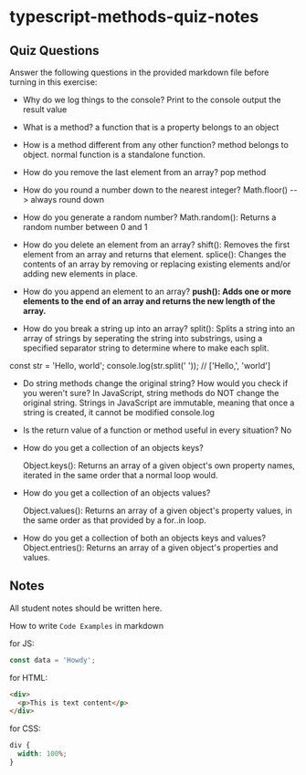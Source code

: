 # typescript-methods-quiz-notes

## Quiz Questions

Answer the following questions in the provided markdown file before turning in this exercise:

- Why do we log things to the console?
  Print to the console
  output the result value

- What is a method?
  a function that is a property belongs to an object

- How is a method different from any other function?
  method belongs to object.
  normal function is a standalone function.

- How do you remove the last element from an array?
  pop method
- How do you round a number down to the nearest integer?
  Math.floor() --> always round down

- How do you generate a random number?
  Math.random(): Returns a random number between 0 and 1
- How do you delete an element from an array?
  shift(): Removes the first element from an array and returns that element.
  splice(): Changes the contents of an array by removing or replacing existing elements and/or adding new elements in place.

- How do you append an element to an array?
  **push(): Adds one or more elements to the end of an array and returns the new length of the array.**

- How do you break a string up into an array?
  split(): Splits a string into an array of strings by seperating the string into substrings, using a specified separator string to determine where to make each split.

const str = 'Hello, world';
console.log(str.split(' ')); // ['Hello,', 'world']

- Do string methods change the original string? How would you check if you weren't sure?
  In JavaScript, string methods do NOT change the original string. Strings in JavaScript are immutable, meaning that once a string is created, it cannot be modified
  console.log
- Is the return value of a function or method useful in every situation?
  No
- How do you get a collection of an objects keys?

  Object.keys(): Returns an array of a given object's own property names, iterated in the same order that a normal loop would.

- How do you get a collection of an objects values?

  Object.values(): Returns an array of a given object's property values, in the same order as that provided by a for..in loop.

- How do you get a collection of both an objects keys and values?
  Object.entries(): Returns an array of a given object's properties and values.

## Notes

All student notes should be written here.

How to write `Code Examples` in markdown

for JS:

```javascript
const data = 'Howdy';
```

for HTML:

```html
<div>
  <p>This is text content</p>
</div>
```

for CSS:

```css
div {
  width: 100%;
}
```
